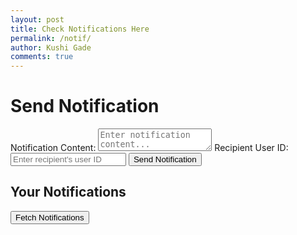 ```yaml
---
layout: post
title: Check Notifications Here
permalink: /notif/
author: Kushi Gade
comments: true
---
```


<!-- Link to the external CSS file -->
<link rel="stylesheet" href="{{ site.baseurl }}/assets/css/notif_styles.css">

<h1>Send Notification</h1>
<div class="form-container">
    <form id="notificationForm">
        <label for="content">Notification Content:</label>
        <textarea id="content" name="content" required placeholder="Enter notification content..."></textarea>
        <label for="recipient_id">Recipient User ID:</label>
        <input type="number" id="recipient_id" name="recipient_id" required placeholder="Enter recipient's user ID">
        <button type="submit">Send Notification</button>
    </form>
    <div id="message" class="message"></div>
</div>

<!-- Add this section to display fetched notifications -->
<h2>Your Notifications</h2>
<div id="notificationsList"></div>
<button id="fetchNotifications">Fetch Notifications</button>

<script type="module">
  import { pythonURI, fetchOptions } from '{{ site.baseurl }}/assets/js/api/config.js';
  console.log("Notification script loaded");

  // Handle the form submission to create a new notification
  document.getElementById("notificationForm").addEventListener("submit", async function(event) {
    event.preventDefault();
    
    const postData = {
      content: document.getElementById("content").value,
      recipient_id: document.getElementById("recipient_id").value,  // User ID to notify
    };
    console.log("Notification Data:", postData);  // Log the notification data to check before sending

    try {
      const response = await fetch(`${pythonURI}/api/notification`, {
        ...fetchOptions,
        method: 'POST',
        headers: {
          'Content-Type': 'application/json',
        },
        body: JSON.stringify(postData)
      });

      // Check if the response is not OK and provide a more specific error message
      if (!response.ok) {
        const errorMessage = await response.text(); // Extract error message from response
        throw new Error(`Failed to send notification: ${response.statusText} - ${errorMessage}`);
      }
      
      alert("Notification sent successfully!");
    } catch (error) {
      console.error("Error:", error);
      alert("Failed to send notification.");
    }
  });

  // Function to fetch notifications for the current user
  async function fetchNotifications() {
    try {
      const response = await fetch(`${pythonURI}/api/notifications`, {
        ...fetchOptions,
        method: 'GET',
        headers: {
          'Content-Type': 'application/json',
        },
      });

      if (!response.ok) {
        const errorMessage = await response.text();  // Extract error message from response
        throw new Error(`Failed to fetch notifications: ${response.statusText} - ${errorMessage}`);
      }

      const notifications = await response.json();
      displayNotifications(notifications);
    } catch (error) {
      console.error("Error:", error);
      alert("Failed to fetch notifications.");
    }
  }

  // Function to display notifications in the UI
  function displayNotifications(notifications) {
    const notificationsList = document.getElementById("notificationsList");
    notificationsList.innerHTML = '';  // Clear the current notifications list

    if (notifications.length === 0) {
      notificationsList.innerHTML = "<p>No notifications available.</p>";
      return;
    }

    notifications.forEach(notification => {
      const notificationElement = document.createElement("div");
      notificationElement.classList.add("notification-item");

      notificationElement.innerHTML = `
        <p><strong>Notification:</strong> ${notification.content}</p>
        <p><small>Received at: ${new Date(notification.created_at).toLocaleString()}</small></p>
      `;

      notificationsList.appendChild(notificationElement);
    });
  }

  // Fetch notifications when the "Fetch Notifications" button is clicked
  document.getElementById("fetchNotifications").addEventListener("click", fetchNotifications);
</script>
